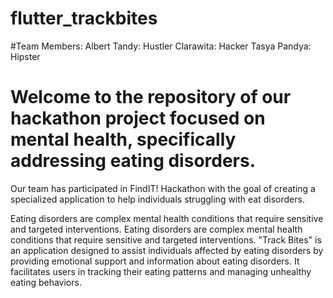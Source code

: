 # flutter_trackbites

#Team Members:
Albert Tandy: Hustler
Clarawita: Hacker
Tasya Pandya: Hipster

# Welcome to the repository of our hackathon project focused on mental health, specifically addressing eating disorders.
Our team has participated in FindIT! Hackathon with the goal of creating a specialized application to help individuals struggling with eat disorders.

Eating disorders are complex mental health conditions that require sensitive and targeted interventions. Eating disorders are complex mental health conditions that require sensitive and targeted interventions. "Track Bites" is an application designed to assist individuals affected by eating disorders by providing emotional support and information about eating disorders. It facilitates users in tracking their eating patterns and managing unhealthy eating behaviors. 
